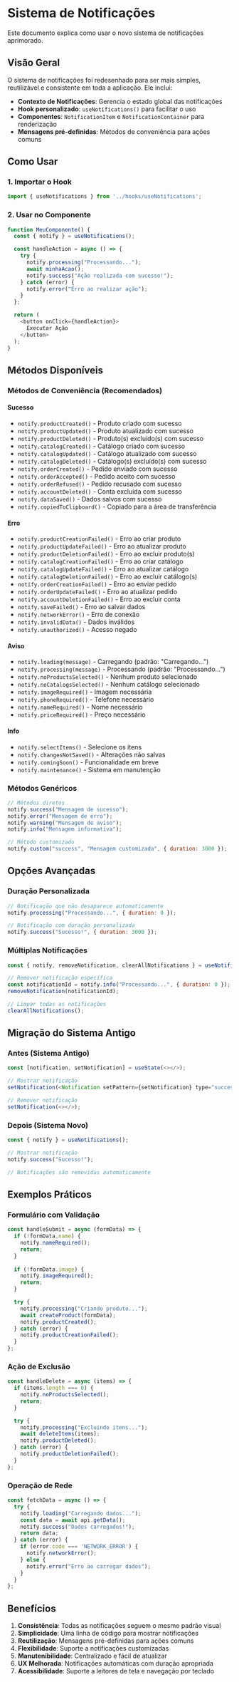 # Sistema de Notificações

Este documento explica como usar o novo sistema de notificações aprimorado.

## Visão Geral

O sistema de notificações foi redesenhado para ser mais simples, reutilizável e consistente em toda a aplicação. Ele inclui:

- **Contexto de Notificações**: Gerencia o estado global das notificações
- **Hook personalizado**: `useNotifications()` para facilitar o uso
- **Componentes**: `NotificationItem` e `NotificationContainer` para renderização
- **Mensagens pré-definidas**: Métodos de conveniência para ações comuns

## Como Usar

### 1. Importar o Hook

```javascript
import { useNotifications } from '../hooks/useNotifications';
```

### 2. Usar no Componente

```javascript
function MeuComponente() {
  const { notify } = useNotifications();

  const handleAction = async () => {
    try {
      notify.processing("Processando...");
      await minhaAcao();
      notify.success("Ação realizada com sucesso!");
    } catch (error) {
      notify.error("Erro ao realizar ação");
    }
  };

  return (
    <button onClick={handleAction}>
      Executar Ação
    </button>
  );
}
```

## Métodos Disponíveis

### Métodos de Conveniência (Recomendados)

#### Sucesso
- `notify.productCreated()` - Produto criado com sucesso
- `notify.productUpdated()` - Produto atualizado com sucesso
- `notify.productDeleted()` - Produto(s) excluído(s) com sucesso
- `notify.catalogCreated()` - Catálogo criado com sucesso
- `notify.catalogUpdated()` - Catálogo atualizado com sucesso
- `notify.catalogDeleted()` - Catálogo(s) excluído(s) com sucesso
- `notify.orderCreated()` - Pedido enviado com sucesso
- `notify.orderAccepted()` - Pedido aceito com sucesso
- `notify.orderRefused()` - Pedido recusado com sucesso
- `notify.accountDeleted()` - Conta excluída com sucesso
- `notify.dataSaved()` - Dados salvos com sucesso
- `notify.copiedToClipboard()` - Copiado para a área de transferência

#### Erro
- `notify.productCreationFailed()` - Erro ao criar produto
- `notify.productUpdateFailed()` - Erro ao atualizar produto
- `notify.productDeletionFailed()` - Erro ao excluir produto(s)
- `notify.catalogCreationFailed()` - Erro ao criar catálogo
- `notify.catalogUpdateFailed()` - Erro ao atualizar catálogo
- `notify.catalogDeletionFailed()` - Erro ao excluir catálogo(s)
- `notify.orderCreationFailed()` - Erro ao enviar pedido
- `notify.orderUpdateFailed()` - Erro ao atualizar pedido
- `notify.accountDeletionFailed()` - Erro ao excluir conta
- `notify.saveFailed()` - Erro ao salvar dados
- `notify.networkError()` - Erro de conexão
- `notify.invalidData()` - Dados inválidos
- `notify.unauthorized()` - Acesso negado

#### Aviso
- `notify.loading(message)` - Carregando (padrão: "Carregando...")
- `notify.processing(message)` - Processando (padrão: "Processando...")
- `notify.noProductsSelected()` - Nenhum produto selecionado
- `notify.noCatalogsSelected()` - Nenhum catálogo selecionado
- `notify.imageRequired()` - Imagem necessária
- `notify.phoneRequired()` - Telefone necessário
- `notify.nameRequired()` - Nome necessário
- `notify.priceRequired()` - Preço necessário

#### Info
- `notify.selectItems()` - Selecione os itens
- `notify.changesNotSaved()` - Alterações não salvas
- `notify.comingSoon()` - Funcionalidade em breve
- `notify.maintenance()` - Sistema em manutenção

### Métodos Genéricos

```javascript
// Métodos diretos
notify.success("Mensagem de sucesso");
notify.error("Mensagem de erro");
notify.warning("Mensagem de aviso");
notify.info("Mensagem informativa");

// Método customizado
notify.custom("success", "Mensagem customizada", { duration: 3000 });
```

## Opções Avançadas

### Duração Personalizada

```javascript
// Notificação que não desaparece automaticamente
notify.processing("Processando...", { duration: 0 });

// Notificação com duração personalizada
notify.success("Sucesso!", { duration: 3000 });
```

### Múltiplas Notificações

```javascript
const { notify, removeNotification, clearAllNotifications } = useNotifications();

// Remover notificação específica
const notificationId = notify.info("Processando...", { duration: 0 });
removeNotification(notificationId);

// Limpar todas as notificações
clearAllNotifications();
```

## Migração do Sistema Antigo

### Antes (Sistema Antigo)
```javascript
const [notification, setNotification] = useState(<></>);

// Mostrar notificação
setNotification(<Notification setPattern={setNotification} type="success" message="Sucesso!"/>);

// Remover notificação
setNotification(<></>);
```

### Depois (Sistema Novo)
```javascript
const { notify } = useNotifications();

// Mostrar notificação
notify.success("Sucesso!");

// Notificações são removidas automaticamente
```

## Exemplos Práticos

### Formulário com Validação
```javascript
const handleSubmit = async (formData) => {
  if (!formData.name) {
    notify.nameRequired();
    return;
  }
  
  if (!formData.image) {
    notify.imageRequired();
    return;
  }

  try {
    notify.processing("Criando produto...");
    await createProduct(formData);
    notify.productCreated();
  } catch (error) {
    notify.productCreationFailed();
  }
};
```

### Ação de Exclusão
```javascript
const handleDelete = async (items) => {
  if (items.length === 0) {
    notify.noProductsSelected();
    return;
  }

  try {
    notify.processing("Excluindo itens...");
    await deleteItems(items);
    notify.productDeleted();
  } catch (error) {
    notify.productDeletionFailed();
  }
};
```

### Operação de Rede
```javascript
const fetchData = async () => {
  try {
    notify.loading("Carregando dados...");
    const data = await api.getData();
    notify.success("Dados carregados!");
    return data;
  } catch (error) {
    if (error.code === 'NETWORK_ERROR') {
      notify.networkError();
    } else {
      notify.error("Erro ao carregar dados");
    }
  }
};
```

## Benefícios

1. **Consistência**: Todas as notificações seguem o mesmo padrão visual
2. **Simplicidade**: Uma linha de código para mostrar notificações
3. **Reutilização**: Mensagens pré-definidas para ações comuns
4. **Flexibilidade**: Suporte a notificações customizadas
5. **Manutenibilidade**: Centralizado e fácil de atualizar
6. **UX Melhorada**: Notificações automáticas com duração apropriada
7. **Acessibilidade**: Suporte a leitores de tela e navegação por teclado
